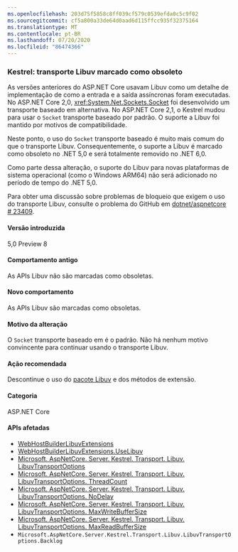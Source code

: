 ```yaml
---
ms.openlocfilehash: 203d75f5858c8ff039cf579c0539efda0c5c9f02
ms.sourcegitcommit: cf5a800a33de64d0aad6d115ffcc935f32375164
ms.translationtype: MT
ms.contentlocale: pt-BR
ms.lasthandoff: 07/20/2020
ms.locfileid: "86474366"
---
```

### <a name="kestrel-libuv-transport-marked-as-obsolete"></a>Kestrel: transporte Libuv marcado como obsoleto

As versões anteriores do ASP.NET Core usavam Libuv como um detalhe de implementação de como a entrada e a saída assíncronas foram executadas. No ASP.NET Core 2,0, <xref:System.Net.Sockets.Socket> foi desenvolvido um transporte baseado em alternativa. No ASP.NET Core 2,1, o Kestrel mudou para usar o `Socket` transporte baseado por padrão. O suporte a Libuv foi mantido por motivos de compatibilidade.

Neste ponto, o uso do `Socket` transporte baseado é muito mais comum do que o transporte Libuv. Consequentemente, o suporte a Libuv é marcado como obsoleto no .NET 5,0 e será totalmente removido no .NET 6,0.

Como parte dessa alteração, o suporte do Libuv para novas plataformas de sistema operacional (como o Windows ARM64) não será adicionado no período de tempo do .NET 5,0.

Para obter uma discussão sobre problemas de bloqueio que exigem o uso do transporte Libuv, consulte o problema do GitHub em [dotnet/aspnetcore # 23409](https://github.com/dotnet/aspnetcore/issues/23409).

#### <a name="version-introduced"></a>Versão introduzida

5,0 Preview 8

#### <a name="old-behavior"></a>Comportamento antigo

As APIs Libuv não são marcadas como obsoletas.

#### <a name="new-behavior"></a>Novo comportamento

As APIs Libuv são marcadas como obsoletas.

#### <a name="reason-for-change"></a>Motivo da alteração

O `Socket` transporte baseado em é o padrão. Não há nenhum motivo convincente para continuar usando o transporte Libuv.

#### <a name="recommended-action"></a>Ação recomendada

Descontinue o uso do [pacote Libuv](https://www.nuget.org/packages/Libuv) e dos métodos de extensão.

#### <a name="category"></a>Categoria

ASP.NET Core

#### <a name="affected-apis"></a>APIs afetadas

- [WebHostBuilderLibuvExtensions](/dotnet/api/microsoft.aspnetcore.hosting.webhostbuilderlibuvextensions?view=aspnetcore-3.0)
- [WebHostBuilderLibuvExtensions.UseLibuv](/dotnet/api/microsoft.aspnetcore.hosting.webhostbuilderlibuvextensions.uselibuv?view=aspnetcore-3.0)
- [Microsoft. AspNetCore. Server. Kestrel. Transport. Libuv. LibuvTransportOptions](/dotnet/api/microsoft.aspnetcore.server.kestrel.transport.libuv.libuvtransportoptions?view=aspnetcore-3.0)
- [Microsoft. AspNetCore. Server. Kestrel. Transport. Libuv. LibuvTransportOptions. ThreadCount](/dotnet/api/microsoft.aspnetcore.server.kestrel.transport.libuv.libuvtransportoptions.threadcount?view=aspnetcore-3.0)
- [Microsoft. AspNetCore. Server. Kestrel. Transport. Libuv. LibuvTransportOptions. NoDelay](/dotnet/api/microsoft.aspnetcore.server.kestrel.transport.libuv.libuvtransportoptions.nodelay?view=aspnetcore-3.0)
- [Microsoft. AspNetCore. Server. Kestrel. Transport. Libuv. LibuvTransportOptions. MaxWriteBufferSize](/dotnet/api/microsoft.aspnetcore.server.kestrel.transport.libuv.libuvtransportoptions.maxwritebuffersize?view=aspnetcore-3.0)
- [Microsoft. AspNetCore. Server. Kestrel. Transport. Libuv. LibuvTransportOptions. MaxReadBufferSize](/dotnet/api/microsoft.aspnetcore.server.kestrel.transport.libuv.libuvtransportoptions.maxreadbuffersize?view=aspnetcore-3.0)
- `Microsoft.AspNetCore.Server.Kestrel.Transport.Libuv.LibuvTransportOptions.Backlog`

<!-- 

#### Affected APIs

- `T:Microsoft.AspNetCore.Hosting.WebHostBuilderLibuvExtensions`
- `Overload:Microsoft.AspNetCore.Hosting.WebHostBuilderLibuvExtensions.UseLibuv`
- `T:Microsoft.AspNetCore.Server.Kestrel.Transport.Libuv.LibuvTransportOptions`
- `P:Microsoft.AspNetCore.Server.Kestrel.Transport.Libuv.LibuvTransportOptions.ThreadCount`
- `P:Microsoft.AspNetCore.Server.Kestrel.Transport.Libuv.LibuvTransportOptions.NoDelay`
- `P:Microsoft.AspNetCore.Server.Kestrel.Transport.Libuv.LibuvTransportOptions.MaxWriteBufferSize`
- `P:Microsoft.AspNetCore.Server.Kestrel.Transport.Libuv.LibuvTransportOptions.MaxReadBufferSize`
- `P:Microsoft.AspNetCore.Server.Kestrel.Transport.Libuv.LibuvTransportOptions.Backlog`

-->
